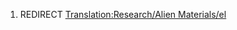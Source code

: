 1.  REDIRECT [Translation:Research/Alien
    Materials/el](Translation:Research/Alien_Materials/el "wikilink")